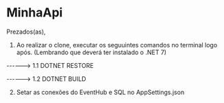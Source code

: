 # MinhaApi

Prezados(as),

1. Ao realizar o clone, executar os seguuintes comandos no terminal logo após. (Lembrando que deverá ter instalado o .NET 7)

------>  1.1 DOTNET RESTORE

------>  1.2 DOTNET BUILD

2. Setar as conexões do EventHub e SQL no AppSettings.json
